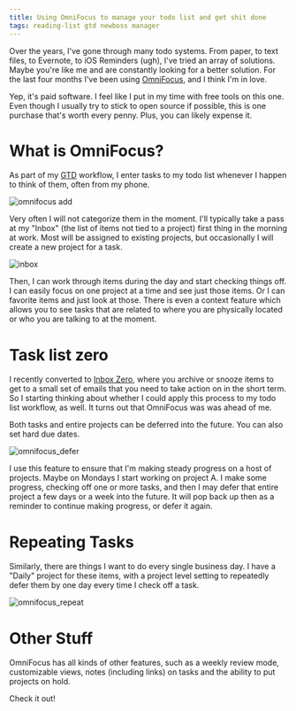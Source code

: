 ```yaml
---
title: Using OmniFocus to manage your todo list and get shit done
tags: reading-list gtd newboss manager
---
```


Over the years, I've gone through many todo systems. From paper, to text files, to Evernote, to iOS Reminders (ugh), I've tried an array of solutions. Maybe you're like me and are constantly looking for a better solution. For the last four months I've been using [OmniFocus](https://www.omnigroup.com/omnifocus), and I think I'm in love.

Yep, it's paid software. I feel like I put in my time with free tools on this one. Even though I usually try to stick to open source if possible, this is one purchase that's worth every penny. Plus, you can likely expense it.


# What is OmniFocus?

As part of my [GTD](http://gettingthingsdone.com/) workflow, I enter tasks to my todo list whenever I happen to think of them, often from my phone.

![omnifocus add](/blog/images/omnifocus_add.png)

Very often I will not categorize them in the moment. I'll typically take a pass at my "Inbox" (the list of items not tied to a project) first thing in the morning at work. Most will be assigned to existing projects, but occasionally I will create a new project for a task.

![inbox](/blog/images/omnifocus_inbox.png)

Then, I can work through items during the day and start checking things off. I can easily focus on one project at a time and see just those items. Or I can favorite items and just look at those. There is even a context feature which allows you to see tasks that are related to where you are physically located or who you are talking to at the moment.


# Task list zero

I recently converted to [Inbox Zero](http://whatis.techtarget.com/definition/inbox-zero), where you archive or snooze items to get to a small set of emails that you need to take action on in the short term. So I starting thinking about whether I could apply this process to my todo list workflow, as well. It turns out that OmniFocus was was ahead of me.

Both tasks and entire projects can be deferred into the future. You can also set hard due dates.

![omnifocus_defer](/blog/images/omnifocus_defer.png)

I use this feature to ensure that I'm making steady progress on a host of projects. Maybe on Mondays I start working on project A. I make some progress, checking off one or more tasks, and then I may defer that entire project a few days or a week into the future. It will pop back up then as a reminder to continue making progress, or defer it again.


# Repeating Tasks

Similarly, there are things I want to do every single business day. I have a "Daily" project for these items, with a project level setting to repeatedly defer them by one day every time I check off a task.

![omnifocus_repeat](/blog/images/omnifocus_repeat.png)


# Other Stuff

OmniFocus has all kinds of other features, such as a weekly review mode, customizable views, notes (including links) on tasks and the ability to put projects on hold.

Check it out!
